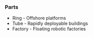 
### Parts
- Ring - Offshore platforms
- Tube - Rapidly deployable buildings
- Factory - Floating robotic factories